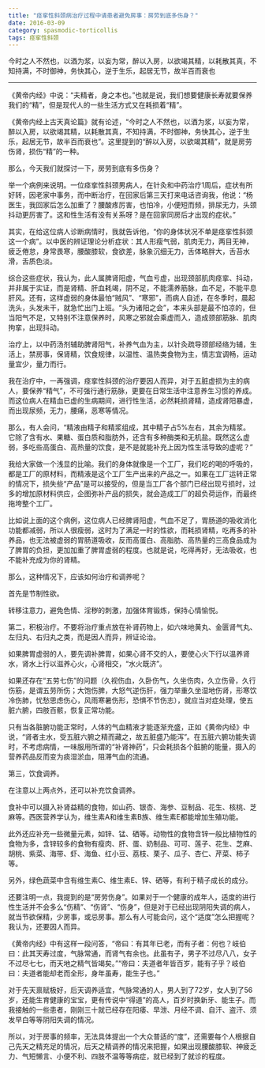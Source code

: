 ```yaml
---
title: "痉挛性斜颈病治疗过程中请患者避免房事：房劳到底多伤身？"
date: 2016-03-09
category: spasmodic-torticollis
tags: 痉挛性斜颈
---
```


今时之人不然也，以酒为浆，以妄为常，醉以入房，以欲竭其精，以耗散其真，不知持满，不时御神，务快其心，逆于生乐，起居无节，故半百而衰也

***

《黄帝内经》中说：“夫精者，身之本也。”也就是说，我们想要健康长寿就要保养我们的“精”，但是现代人的一些生活方式又在耗损着“精”。

《黄帝内经上古天真论篇》就有论述，“今时之人不然也，以酒为浆，以妄为常，醉以入房，以欲竭其精，以耗散其真，不知持满，不时御神，务快其心，逆于生乐，起居无节，故半百而衰也”。这里提到的“醉以入房，以欲竭其精”，就是房劳伤肾，损伤“精”的一种。

那么，今天我们就探讨一下，房劳到底有多伤身？

举一个病例来说明。一位痉挛性斜颈男病人，在针灸和中药治疗1周后，症状有所好转，因老家中事务，而中断治疗，在回家后第三天打来电话咨询我，他说：“杨医生，我回家后怎么加重了？腰酸疼厉害，也怕冷，小便短而频，排尿无力，头颈抖动更厉害了。这和性生活有没有关系呀？是在回家同房后才出现的症状。”

其实，在给这位病人诊断病情时，我就告诉他，“你的身体状况不单是痉挛性斜颈这一个病”。以中医的辨证理论分析症状：其人形瘦气弱，肌肉无力，两目无神，疲乏倦怠，身常畏寒，腰酸膝软，食欲差，脉象沉细无力，舌体略胖大，舌苔水滑，舌质色淡。

综合这些症状，我认为，此人属脾肾阳虚，气血亏虚，出现颈部肌肉痉挛、抖动，并非属于实证，而是肾精、肝血耗竭，阴不足，不能濡养筋脉，血不足，不能平息肝风。还有，这样虚弱的身体最怕“贼风”、“寒邪”，而病人自述，在冬季时，晨起洗头，头发未干，就急忙出门上班。“头为诸阳之会”，本来头部是最不怕凉的，但当阳气不足，又特别不注意保养时，风寒之邪就会乘虚而入，造成颈部筋脉、肌肉拘挛，出现抖动。

治疗上，以中药汤剂辅助脾肾阳气，补养气血为主，以针灸疏导颈部经络为辅，生活上，禁房事，保肾精，饮食规律，以温性、温热类食物为主，情志宜调畅，运动量宜少，量力而行。

我在治疗中，一再强调，痉挛性斜颈的治疗要因人而异，对于五脏虚损为主的病人，要保养“精气”，不可强行通行筋脉，更要在日常生活中注意养生习惯的养成。而这位病人在精血已虚的生病期间，进行性生活，必然耗损肾精，造成肾阳暴虚，而出现尿频，无力，腰痛，恶寒等情况。

那么，有人会问，“精液由精子和精浆组成，其中精子占5%左右，其余为精浆。它除了含有水、果糖、蛋白质和脂肪外，还含有多种酶类和无机盐。既然这么虚弱，多吃些高蛋白、高热量的饮食，是不是就能补充上因为性生活导致的虚呢？”

我给大家做一个浅显的比喻。我们的身体就像是一个工厂，我们吃的喝的呼吸的，都是工厂的原材料，而精液是这个工厂生产出来的产品之一。如果在工厂运转正常的情况下，损失些“产品”是可以接受的，但是当工厂各个部门已经出现亏损时，过多的增加原材料供应，企图弥补产品的损失，就会造成工厂的超负荷运作，而最终拖垮整个工厂。

比如说上面的这个病例，这位病人已经脾肾阳虚，气血不足了，胃肠道的吸收消化功能都减弱，所以人很瘦弱，这时为了满足一时的性欲，而耗损肾精，吃再多的补养品，也无法被虚弱的胃肠道吸收，反而高蛋白、高脂肪、高热量的三高食品成为了脾胃的负担，更加加重了脾胃虚弱的程度。也就是说，吃得再好，无法吸收，也不能补充成为你的肾精。

那么，这种情况下，应该如何治疗和调养呢？

首先是节制性欲。

转移注意力，避免色情、淫秽的刺激，加强体育锻炼，保持心情愉悦。

第二，积极治疗。不要将治疗重点放在补肾药物上，如六味地黄丸、金匮肾气丸、左归丸、右归丸之类，而是因人而异，辨证论治。

如果脾胃虚弱的人，要先调补脾胃，如果心肾不交的人，要使心火下行以温养肾水，肾水上行以滋养心火，心肾相交，“水火既济”。

如果还存在“五劳七伤”的问题（久视伤血，久卧伤气，久坐伤肉，久立伤骨，久行伤筋，是谓五劳所伤；大饱伤脾，大怒气逆伤肝，强力举重久坐湿地伤肾，形寒饮冷伤肺，忧愁思虑伤心，风雨寒暑伤形，恐惧不节伤志），就应当对症处理，使五脏六腑，四肢百骸，恢复正常功能。

只有当各脏腑功能正常时，人体的气血精液才能逐渐充盛，正如《黄帝内经》中说，“肾者主水，受五脏六腑之精而藏之，故五脏盛乃能泻”。在五脏六腑功能失调时，不考虑病情，一味服用所谓的“补肾神药”，只会耗损各个脏腑的能量，摄入的营养药品反而变为痰湿淤血，阻滞气血的流通。

第三，饮食调养。

在注意以上两点外，还可以补充饮食调养。

食补中可以摄入补肾益精的食物，如山药、银杏、海参、豆制品、花生、核桃、芝麻等。西医营养学认为，维生素A和维生素B族、维生素E都能增加生殖功能。

此外还应补充一些微量元素，如锌、锰、硒等。动物性的食物含锌一般比植物性的食物为多，含锌较多的食物有瘦肉、肝、蛋、奶制品、可可、莲子、花生、芝麻、胡桃、紫菜、海带、虾、海鱼、红小豆、荔枝、栗子、瓜子、杏仁、芹菜、柿子等。

另外，绿色蔬菜中含有维生素C、维生素E、锌、硒等，有利于精子成长的成分。

还要注明一点，我提到的是“房劳伤身”。如果对于一个健康的成年人，适度的进行性生活并不会多么“伤精”、“伤肾”、“伤身”，但是对于已经出现阴阳失调的病人，就当节欲保精，少房事，或忌房事。那么有人可能会问，这个“适度”怎么把握呢？我认为，还要因人而异。

《黄帝内经》中有这样一段问答，“帝曰：有其年已老，而有子者：何也？岐伯曰：此其天寿过度，气脉常通，而肾气有余也。此虽有子，男子不过尽八八，女子不过尽七七，而天地之精气皆竭矣。”“帝曰：夫道者年皆百岁，能有子乎？岐伯曰：夫道者能却老而全形，身年虽寿，能生子也。”

对于先天禀赋极好，后天调养适宜，气脉常通的人，男人到了72岁，女人到了56岁，还能生育健康的宝宝，更有传说中“得道”的高人，百岁时换新牙、能生子。而我接触的一些患者，刚刚三十就已经存在阳痿、早泄、月经不调、自汗、盗汗、须发早白等等阴阳失调的情况。

所以，对于房事的频率，无法具体提出一个大众普适的“度”，还需要每个人根据自己先天之精充足的情况，后天之精调养的情况来把握，如果出现腰酸膝软、神疲乏力、气短懒言、小便不利、四肢不温等等病症，就已经到了就诊的程度。

